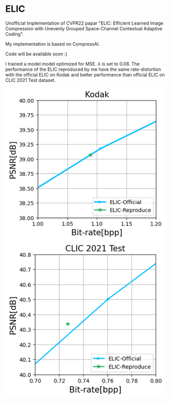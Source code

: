 # ELIC
Unofficial Implementation of CVPR22 papar "ELIC: Efficient Learned Image Compression with Unevenly Grouped Space-Channel Contextual Adaptive Coding".

My implementation is based on CompressAI.

Code will be available soon :)

I trained a model model optimized for MSE. $\lambda$ is set to $0.08$. The performance of the ELIC reproduced by me have the same rate-distortion with the official ELIC on Kodak and better performance than official ELIC on CLIC 2021 Test dataset.

<p float="left">
  <img src="https://github.com/JiangWeibeta/ELIC/blob/main/results/elic_reproduce_psnr.png" width="500" />
  <img src="https://github.com/JiangWeibeta/ELIC/blob/main/results/elic_reproduce_psnr_clic.png" width="500" />
</p>

